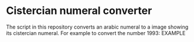 # Cistercian numeral converter

The script in this repository converts an arabic numeral to a image showing its cistercian numeral.
For example to convert the number 1993:
EXAMPLE